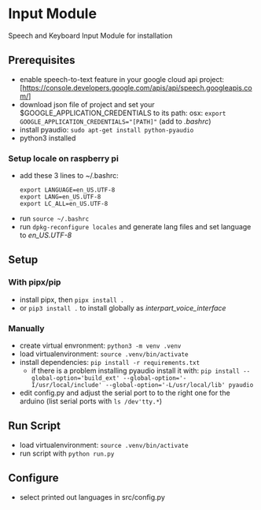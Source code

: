 # Input Module

Speech and Keyboard Input Module for installation

## Prerequisites

* enable speech-to-text feature in your google cloud api project: [https://console.developers.google.com/apis/api/speech.googleapis.com/]
* download json file of project and set your $GOOGLE_APPLICATION_CREDENTIALS to its path: osx: `export GOOGLE_APPLICATION_CREDENTIALS="[PATH]"` (add to *.bashrc*)
* install pyaudio: `sudo apt-get install python-pyaudio`
* python3 installed

### Setup locale on raspberry pi

* add these 3 lines to ~/.bashrc:
    ```
    export LANGUAGE=en_US.UTF-8
    export LANG=en_US.UTF-8
    export LC_ALL=en_US.UTF-8
    ```
* run `source ~/.bashrc`
* run `dpkg-reconfigure locales` and generate lang files and set language to *en_US.UTF-8*

## Setup

### With pipx/pip

* install pipx, then `pipx install .`
* or `pip3 install .` to install globally as *interpart_voice_interface*

### Manually

* create virtual envronment: `python3 -m venv .venv`
* load virtualenvironment: `source .venv/bin/activate`
* install dependencies: `pip install -r requirements.txt`
    * if there is a problem installing pyaudio install it with: `pip install --global-option='build_ext' --global-option='-I/usr/local/include' --global-option='-L/usr/local/lib' pyaudio`
* edit config.py and adjust the serial port to to the right one for the arduino (list serial ports with `ls /dev'tty.*`)
    
## Run Script

* load virtualenvironment: `source .venv/bin/activate`
* run script with `python run.py`

## Configure

* select printed out languages in src/config.py
